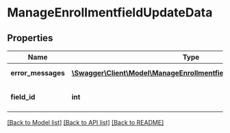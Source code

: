 # ManageEnrollmentfieldUpdateData

## Properties
Name | Type | Description | Notes
------------ | ------------- | ------------- | -------------
**error_messages** | [**\Swagger\Client\Model\ManageEnrollmentfieldUpdateErrorMessages[]**](ManageEnrollmentfieldUpdateErrorMessages.md) | List of errors. | [optional] 
**field_id** | **int** | Id of enrollment field. | 

[[Back to Model list]](../README.md#documentation-for-models) [[Back to API list]](../README.md#documentation-for-api-endpoints) [[Back to README]](../README.md)


